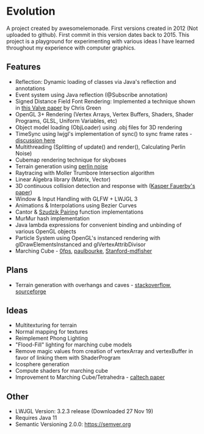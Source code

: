 Evolution
=========
A project created by awesomelemonade. First versions created in 2012 (Not uploaded to github). First commit in this version dates back to 2015. This project is a playground for experimenting with various ideas I have learned throughout my experience with computer graphics.

Features
--------
* Reflection: Dynamic loading of classes via Java's reflection and annotations
* Event system using Java reflection (@Subscribe annotation)
* Signed Distance Field Font Rendering: Implemented a technique shown in [this Valve paper](https://steamcdn-a.akamaihd.net/apps/valve/2007/SIGGRAPH2007_AlphaTestedMagnification.pdf) by Chris Green
* OpenGL 3+ Rendering (Vertex Arrays, Vertex Buffers, Shaders, Shader Programs, GLSL, Uniform Variables, etc)
* Object model loading (ObjLoader) using .obj files for 3D rendering
* TimeSync using lwjgl's implementation of sync() to sync frame rates - [discussion here](http://forum.lwjgl.org/index.php?topic=5653.0)
* Multithreading (Splitting of update() and render(), Calculating Perlin Noise)
* Cubemap rendering technique for skyboxes
* Terrain generation using [perlin noise](https://web.archive.org/web/20160325134143/http://freespace.virgin.net/hugo.elias/models/m_perlin.htm)
* Raytracing with Moller Trumbore Intersection algorithm
* Linear Algebra library (Matrix, Vector)
* 3D continuous collision detection and response with ([Kasper Fauerby's paper](http://www.peroxide.dk/papers/collision/collision.pdf))
* Window & Input Handling with GLFW + LWJGL 3
* Animations & Interpolations using Bezier Curves
* Cantor & [Szudzik Pairing](http://szudzik.com/ElegantPairing.pdf) function implementations
* MurMur hash implementation
* Java lambda expressions for convenient binding and unbinding of various OpenGL objects
* Particle System using OpenGL's instanced rendering with glDrawElementsInstanced and glVertexAttribDivisor
* Marching Cube - [0fps](https://0fps.net/2012/07/12/smooth-voxel-terrain-part-2/), [paulbourke](http://paulbourke.net/geometry/polygonise/), [Stanford-mdfisher](https://graphics.stanford.edu/~mdfisher/MarchingCubes.html)

Plans
-----
* Terrain generation with overhangs and caves - [stackoverflow](https://stackoverflow.com/questions/39695764/generating-voxel-overhangs-with-3d-noise), [sourceforge](http://accidentalnoise.sourceforge.net/minecraftworlds.html)

Ideas
-----
* Multitexturing for terrain
* Normal mapping for textures
* Reimplement Phong Lighting
* "Flood-Fill" lighting for marching cube models
* Remove magic values from creation of vertexArray and vertexBuffer in favor of linking them with ShaderProgram
* Icosphere generation
* Compute shaders for marching cube
* Improvement to Marching Cube/Tetrahedra - [caltech paper](http://www.geometry.caltech.edu/pubs/ACTD07.pdf)

Other
-----
* LWJGL Version: 3.2.3 release (Downloaded 27 Nov 19)
* Requires Java 11
* Semantic Versioning 2.0.0: https://semver.org
